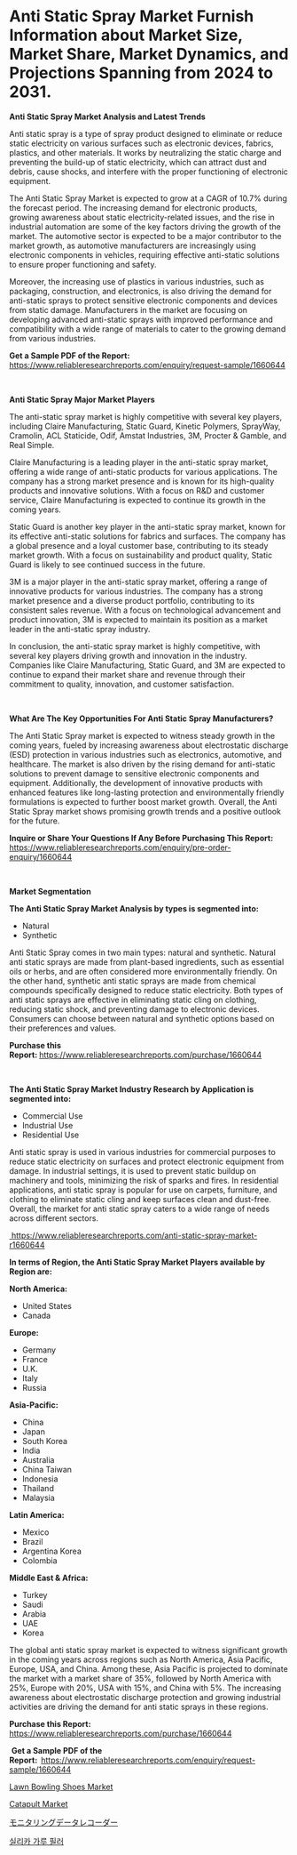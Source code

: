 <p><h1>Anti Static Spray Market Furnish Information about Market Size, Market Share, Market Dynamics, and Projections Spanning from 2024 to 2031.</h1></p><p><strong>Anti Static Spray Market Analysis and Latest Trends</strong></p>
<p><p>Anti static spray is a type of spray product designed to eliminate or reduce static electricity on various surfaces such as electronic devices, fabrics, plastics, and other materials. It works by neutralizing the static charge and preventing the build-up of static electricity, which can attract dust and debris, cause shocks, and interfere with the proper functioning of electronic equipment.</p><p>The Anti Static Spray Market is expected to grow at a CAGR of 10.7% during the forecast period. The increasing demand for electronic products, growing awareness about static electricity-related issues, and the rise in industrial automation are some of the key factors driving the growth of the market. The automotive sector is expected to be a major contributor to the market growth, as automotive manufacturers are increasingly using electronic components in vehicles, requiring effective anti-static solutions to ensure proper functioning and safety.</p><p>Moreover, the increasing use of plastics in various industries, such as packaging, construction, and electronics, is also driving the demand for anti-static sprays to protect sensitive electronic components and devices from static damage. Manufacturers in the market are focusing on developing advanced anti-static sprays with improved performance and compatibility with a wide range of materials to cater to the growing demand from various industries.</p></p>
<p><strong>Get a Sample PDF of the Report:&nbsp;</strong> <a href="https://www.reliableresearchreports.com/enquiry/request-sample/1660644">https://www.reliableresearchreports.com/enquiry/request-sample/1660644</a></p>
<p>&nbsp;</p>
<p><strong>Anti Static Spray Major Market Players</strong></p>
<p><p>The anti-static spray market is highly competitive with several key players, including Claire Manufacturing, Static Guard, Kinetic Polymers, SprayWay, Cramolin, ACL Staticide, Odif, Amstat Industries, 3M, Procter & Gamble, and Real Simple.</p><p>Claire Manufacturing is a leading player in the anti-static spray market, offering a wide range of anti-static products for various applications. The company has a strong market presence and is known for its high-quality products and innovative solutions. With a focus on R&D and customer service, Claire Manufacturing is expected to continue its growth in the coming years.</p><p>Static Guard is another key player in the anti-static spray market, known for its effective anti-static solutions for fabrics and surfaces. The company has a global presence and a loyal customer base, contributing to its steady market growth. With a focus on sustainability and product quality, Static Guard is likely to see continued success in the future.</p><p>3M is a major player in the anti-static spray market, offering a range of innovative products for various industries. The company has a strong market presence and a diverse product portfolio, contributing to its consistent sales revenue. With a focus on technological advancement and product innovation, 3M is expected to maintain its position as a market leader in the anti-static spray industry.</p><p>In conclusion, the anti-static spray market is highly competitive, with several key players driving growth and innovation in the industry. Companies like Claire Manufacturing, Static Guard, and 3M are expected to continue to expand their market share and revenue through their commitment to quality, innovation, and customer satisfaction.</p></p>
<p>&nbsp;</p>
<p><strong>What Are The Key Opportunities For Anti Static Spray Manufacturers?</strong></p>
<p><p>The Anti Static Spray market is expected to witness steady growth in the coming years, fueled by increasing awareness about electrostatic discharge (ESD) protection in various industries such as electronics, automotive, and healthcare. The market is also driven by the rising demand for anti-static solutions to prevent damage to sensitive electronic components and equipment. Additionally, the development of innovative products with enhanced features like long-lasting protection and environmentally friendly formulations is expected to further boost market growth. Overall, the Anti Static Spray market shows promising growth trends and a positive outlook for the future.</p></p>
<p><strong>Inquire or Share Your Questions If Any Before Purchasing This Report:</strong> <a href="https://www.reliableresearchreports.com/enquiry/pre-order-enquiry/1660644">https://www.reliableresearchreports.com/enquiry/pre-order-enquiry/1660644</a></p>
<p>&nbsp;</p>
<p><strong>Market Segmentation</strong></p>
<p><strong>The Anti Static Spray Market Analysis by types is segmented into:</strong></p>
<p><ul><li>Natural</li><li>Synthetic</li></ul></p>
<p><p>Anti Static Spray comes in two main types: natural and synthetic. Natural anti static sprays are made from plant-based ingredients, such as essential oils or herbs, and are often considered more environmentally friendly. On the other hand, synthetic anti static sprays are made from chemical compounds specifically designed to reduce static electricity. Both types of anti static sprays are effective in eliminating static cling on clothing, reducing static shock, and preventing damage to electronic devices. Consumers can choose between natural and synthetic options based on their preferences and values.</p></p>
<p><strong>Purchase this Report:&nbsp;</strong><a href="https://www.reliableresearchreports.com/purchase/1660644">https://www.reliableresearchreports.com/purchase/1660644</a></p>
<p>&nbsp;</p>
<p><strong>The Anti Static Spray Market Industry Research by Application is segmented into:</strong></p>
<p><ul><li>Commercial Use</li><li>Industrial Use</li><li>Residential Use</li></ul></p>
<p><p>Anti static spray is used in various industries for commercial purposes to reduce static electricity on surfaces and protect electronic equipment from damage. In industrial settings, it is used to prevent static buildup on machinery and tools, minimizing the risk of sparks and fires. In residential applications, anti static spray is popular for use on carpets, furniture, and clothing to eliminate static cling and keep surfaces clean and dust-free. Overall, the market for anti static spray caters to a wide range of needs across different sectors.</p></p>
<p><a href="https://www.reliableresearchreports.com/anti-static-spray-market-r1660644">&nbsp;https://www.reliableresearchreports.com/anti-static-spray-market-r1660644</a></p>
<p><strong>In terms of Region, the Anti Static Spray Market Players available by Region are:</strong></p>
<p>
    <p> <strong> North America: </strong>
        <ul>
            <li>United States</li>
            <li>Canada</li>
        </ul>
        </p> 
    <p> <strong> Europe: </strong>
        <ul>
            <li>Germany</li>
            <li>France</li>
            <li>U.K.</li>
            <li>Italy</li>
            <li>Russia</li>
        </ul>
        </p> 
    <p> <strong> Asia-Pacific: </strong>
        <ul>
            <li>China</li>
            <li>Japan</li>
            <li>South Korea</li>
            <li>India</li>
            <li>Australia</li>
            <li>China Taiwan</li>
            <li>Indonesia</li>
            <li>Thailand</li>
            <li>Malaysia</li>
        </ul>
        </p> 
    <p> <strong> Latin America: </strong>
        <ul>
            <li>Mexico</li>
            <li>Brazil</li>
            <li>Argentina Korea</li>
            <li>Colombia</li>
        </ul>
        </p> 
    <p> <strong> Middle East & Africa: </strong>
        <ul>
            <li>Turkey</li>
            <li>Saudi</li>
            <li>Arabia</li>
            <li>UAE</li>
            <li>Korea</li>
        </ul>
    </p>
    </p>
<p><p>The global anti static spray market is expected to witness significant growth in the coming years across regions such as North America, Asia Pacific, Europe, USA, and China. Among these, Asia Pacific is projected to dominate the market with a market share of 35%, followed by North America with 25%, Europe with 20%, USA with 15%, and China with 5%. The increasing awareness about electrostatic discharge protection and growing industrial activities are driving the demand for anti static sprays in these regions.</p></p>
<p><strong>Purchase this Report: </strong><a href="https://www.reliableresearchreports.com/purchase/1660644">https://www.reliableresearchreports.com/purchase/1660644</a></p>
<p>&nbsp;<strong>Get a Sample PDF of the Report:&nbsp;&nbsp;</strong><a href="https://www.reliableresearchreports.com/enquiry/request-sample/1660644">https://www.reliableresearchreports.com/enquiry/request-sample/1660644</a></p>
<p><strong></strong></p>
<p><p><a href="https://github.com/wwwkeltoum/Market-Research-Report-List-3/blob/main/lawn-bowling-shoes-market.md">Lawn Bowling Shoes Market</a></p><p><a href="https://github.com/gamblestampleyjenny50m5sl6/Market-Research-Report-List-3/blob/main/catapult-market.md">Catapult Market</a></p><p><a href="https://github.com/ReyesKohler20231/Market-Research-Report-List-2/blob/main/5108048143000.md">モニタリングデータレコーダー</a></p><p><a href="https://github.com/courtney23pratt/Market-Research-Report-List-1/blob/main/7369331150748.md">실리카 가루 필러</a></p></p>
